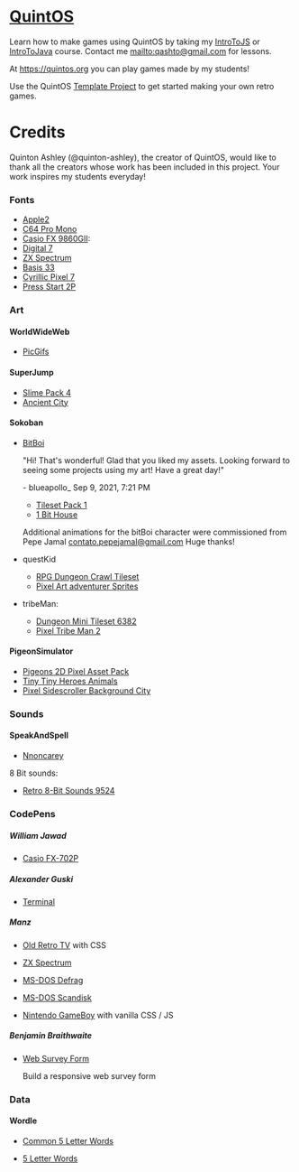 # [QuintOS]

Learn how to make games using QuintOS by taking my [IntroToJS] or [IntroToJava] course. Contact me <mailto:qashto@gmail.com> for lessons.

At <https://quintos.org> you can play games made by my students!

Use the QuintOS [Template Project] to get started making your own retro games.

# Credits

Quinton Ashley (@quinton-ashley), the creator of QuintOS, would like to thank all the creators whose work has been included in this project. Your work inspires my students everyday!

### Fonts

- [Apple2]
- [C64 Pro Mono]
- [Casio FX 9860GII]: 
- [Digital 7]
- [ZX Spectrum]
- [Basis 33]
- [Cyrillic Pixel 7]
- [Press Start 2P]

### Art

#### WorldWideWeb

- [PicGifs]

#### SuperJump

- [Slime Pack 4]
- [Ancient City]

#### Sokoban

- [BitBoi]

    "Hi! That's wonderful! Glad that you liked my assets. Looking forward to seeing some projects using my art! Have a great day!"

    \- blueapollo\_ Sep 9, 2021, 7:21 PM
    
    - [Tileset Pack 1]
    - [1 Bit House]

    Additional animations for the bitBoi character were commissioned from Pepe Jamal <contato.pepejamal@gmail.com> Huge thanks!

- questKid

    - [RPG Dungeon Crawl Tileset]
    - [Pixel Art adventurer Sprites]

- tribeMan:

    - [Dungeon Mini Tileset 6382]
    - [Pixel Tribe Man 2]

#### PigeonSimulator

- [Pigeons 2D Pixel Asset Pack]
- [Tiny Tiny Heroes Animals]
- [Pixel Sidescroller Background City]

### Sounds

#### SpeakAndSpell

- [Nnoncarey]

8 Bit sounds:

- [Retro 8-Bit Sounds 9524]

### CodePens

##### William Jawad

- [Casio FX-702P]

##### Alexander Guski

- [Terminal]

##### Manz

- [Old Retro TV] with CSS

- [ZX Spectrum]

- [MS-DOS Defrag]

- [MS-DOS Scandisk]

- [Nintendo GameBoy] with vanilla CSS / JS

##### Benjamin Braithwaite

- [Web Survey Form]
    
    Build a responsive web survey form

### Data

#### Wordle

- [Common 5 Letter Words]

- [5 Letter Words]


<!----------------------------------------------------------------------------->

[Template Project]: https://github.com/quinton-ashley/quintos-template
[IntroToJava]: https://github.com/quinton-ashley/IntroToJava/blob/main/README.md
[IntroToJS]: https://github.com/quinton-ashley/IntroToJS/blob/main/README.md
[QuintOS]: https://quintos.org


<!-----------------------------------[ Fonts ]--------------------------------->

[Cyrillic Pixel 7]: https://www.1001fonts.com/cyrillic-pixel-7-font.html  
[Casio FX 9860GII]: https://www.dafont.com/casio-fx-9860gii.font  
[Press Start 2P]: https://fonts.google.com/specimen/Press+Start+2P#standard-styles
[C64 Pro Mono]: https://style64.org/petscii/  
[ZX Spectrum]: https://www.dafont.com/zx-spectrum-7.font  
[Digital 7]: https://www.dafont.com/digital-7.font?text=digital7  
[Basis 33]: https://www.1001fonts.com/basis33-font.html  
[Apple2]: https://www.kreativekorp.com/software/fonts/apple2.shtml  


<!------------------------------------[ Art ]---------------------------------->

[Pixel Sidescroller Background City]: https://www.gamedevmarket.net/asset/pixel-sidescroller-background-city/
[Pigeons 2D Pixel Asset Pack]: https://www.gamedevmarket.net/asset/pigeons-2d-pixel-asset-pack/
[Tiny Tiny Heroes Animals]: https://www.gamedevmarket.net/asset/tiny-tiny-heroes-animals/
[Pixel Art adventurer Sprites]: https://www.gamedevmarket.net/asset/pixel-art-adventurer-sprites/
[RPG  Dungeon Crawl Tileset]: https://www.gamedevmarket.net/asset/rpg-dungeon-crawl-tileset/
[Pixel Tribe Man 2]: https://www.gamedevmarket.net/asset/pixel-tribe-man-2/
[Tileset Pack 1]: https://www.gamedevmarket.net/asset/platform-dirt-rock-tileset-pack-1bit-16x16-8x8-bonus-characters-items/
[Slime Pack 4]: https://www.gamedevmarket.net/asset/slime-pack-4-slime-variants/
[Dungeon Mini Tileset 6382]: https://www.gamedevmarket.net/asset/dungeon-mini-tileset-6382/
[Ancient City]: https://www.gamedevmarket.net/asset/ancient-city/
[1 Bit House]: https://www.gamedevmarket.net/asset/1bit-house/
[PicGifs]: https://www.picgifs.com
[BitBoi]: https://www.gamedevmarket.net/asset/oracle-1-bit-asset/


<!-----------------------------------[ Sound ]--------------------------------->

[Retro 8-Bit Sounds 9524]: https://www.gamedevmarket.net/asset/retro-8-bit-sounds-9524/
[Nnoncarey]: https://sha.nnoncarey.com/


<!---------------------------------[ CodePens ]-------------------------------->

[Nintendo GameBoy]: https://codepen.io/manz/pen/yLzxgXj
[Web Survey Form]: https://codepen.io/bgbraithwaite/pen/vzPrRY
[MS-DOS Scandisk]: https://codepen.io/manz/pen/KLPEby
[MS-DOS Defrag]: https://codepen.io/manz/pen/MdErww
[Casio FX-702P]: https://codepen.io/wiljav/pen/zYrBYKb
[Old Retro Tv]: https://codepen.io/manz/pen/MWoRMja
[ZX Spectrum]: https://codepen.io/manz/pen/eYRMgQV
[Terminal]: https://codepen.io/rocknrollinc/pen/MwLMZG


<!-----------------------------------[ Data ]---------------------------------->

[Common 5 Letter Words]: https://www.unscramblerer.com/common-five-letter-words/
[5 Letter Words]: https://www.bestwordlist.com/5letterwords.txt

